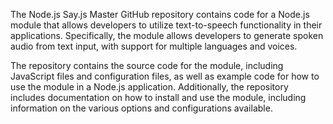 The Node.js Say.js Master GitHub repository contains code for a Node.js module that allows developers to utilize text-to-speech functionality in their applications. Specifically, the module allows developers to generate spoken audio from text input, with support for multiple languages and voices.

The repository contains the source code for the module, including JavaScript files and configuration files, as well as example code for how to use the module in a Node.js application. Additionally, the repository includes documentation on how to install and use the module, including information on the various options and configurations available.
